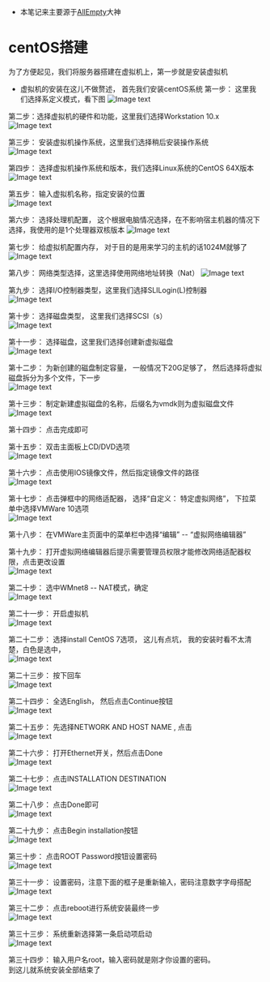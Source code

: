 * 本笔记来主要源于[AllEmpty](http://www.cnblogs.com/EmptyFS/)大神

# centOS搭建
为了方便起见，我们将服务器搭建在虚拟机上，第一步就是安装虚拟机
* 虚拟机的安装在这儿不做赘述，
首先我们安装centOS系统
第一步： 这里我们选择系定义模式，看下图
![Image text](images/centOS_1.png)  

第二步：选择虚拟机的硬件和功能，这里我们选择Workstation 10.x
![Image text](images/centOS_2.png)  

第三步： 安装虚拟机操作系统，这里我们选择稍后安装操作系统  
![Image text](images/centOS_3.png)  

第四步： 选择虚拟机操作系统和版本，我们选择Linux系统的CentOS 64X版本
![Image text](images/centOS_4.png)  

第五步： 输入虚拟机名称，指定安装的位置  
![Image text](images/centOS_5.png)  

第六步： 选择处理机配置， 这个根据电脑情况选择，在不影响宿主机器的情况下选择，我使用的是1个处理器双核版本
![Image text](images/centOS_6.png)  

第七步： 给虚拟机配置内存， 对于目的是用来学习的主机的话1024M就够了
![Image text](images/centOS_7.png)  

第八步： 网络类型选择，这里选择使用网络地址转换（Nat）
![Image text](images/centOS_8.png)  

第九步： 选择I/O控制器类型，这里我们选择SLILogin(L)控制器  
![Image text](images/centOS_9.png)  

第十步： 选择磁盘类型， 这里我们选择SCSI（s）  
![Image text](images/centOS_10.png)   

第十一步： 选择磁盘，这里我们选择创建新虚拟磁盘  
![Image text](images/centOS_11.png)  

第十二步： 为新创建的磁盘制定容量， 一般情况下20G足够了， 然后选择将虚拟磁盘拆分为多个文件，下一步  
![Image text](images/centOS_12.png)  

第十三步： 制定新建虚拟磁盘的名称，后缀名为vmdk则为虚拟磁盘文件  
![Image text](images/centOS_13.png)  

第十四步： 点击完成即可  

第十五步： 双击主面板上CD/DVD选项  
![Image text](images/centOS_15.png)  

第十六步： 点击使用IOS镜像文件，然后指定镜像文件的路径  
![Image text](images/centOS_16.png)  
 
第十七步： 点击弹框中的网络适配器， 选择“自定义： 特定虚拟网络”， 下拉菜单中选择VMWare 10选项  
![Image text](images/centOS_17.png)  
  
第十八步： 在VMWare主页面中的菜单栏中选择“编辑”  -- “虚拟网络编辑器”  
  
第十九步： 打开虚拟网络编辑器后提示需要管理员权限才能修改网络适配器权限，点击更改设置  
![Image text](images/centOS_19.png)  

第二十步： 选中WMnet8 -- NAT模式，确定  
![Image text](images/centOS_20.png)  

第二十一步： 开启虚拟机   
![Image text](images/centOS_21.png)  
  
第二十二步： 选择install CentOS 7选项， 这儿有点坑， 我的安装时看不太清楚，白色是选中，  
![Image text](images/centOS_22.png)  
  
第二十三步： 按下回车  
![Image text](images/centOS_23.png)  

第二十四步： 全选English， 然后点击Continue按钮  
![Image text](images/centOS_24.png)  

第二十五步： 先选择NETWORK AND HOST NAME , 点击  
![Image text](images/centOS_25.png)  

第二十六步： 打开Ethernet开关，然后点击Done  
![Image text](images/centOS_26.png)  
  
第二十七步： 点击INSTALLATION DESTINATION  
![Image text](images/centOS_27.png)    
  
第二十八步： 点击Done即可  
![Image text](images/centOS_28.png)  
  
第二十九步： 点击Begin installation按钮  
![Image text](images/centOS_29.png)  
  
第三十步： 点击ROOT Password按钮设置密码  
![Image text](images/centOS_30.png)  
  
第三十一步： 设置密码，注意下面的框子是重新输入，密码注意数字字母搭配  
![Image text](images/centOS_31png)  
  
第三十二步： 点击reboot进行系统安装最终一步  
![Image text](images/centOS_32.png)  
  
第三十三步： 系统重新选择第一条启动项启动  
![Image text](images/centOS_33.png)  
  
第三十四步： 输入用户名root，输入密码就是刚才你设置的密码。  
到这儿就系统安装全部结束了  